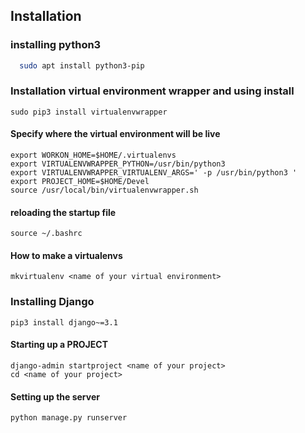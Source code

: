 
## Installation 

### installing python3

```bash 
  sudo apt install python3-pip

```
### Installation virtual environment wrapper and using install
```
sudo pip3 install virtualenvwrapper
```

#### Specify where the virtual environment will be live
```
export WORKON_HOME=$HOME/.virtualenvs
export VIRTUALENVWRAPPER_PYTHON=/usr/bin/python3
export VIRTUALENVWRAPPER_VIRTUALENV_ARGS=' -p /usr/bin/python3 '
export PROJECT_HOME=$HOME/Devel
source /usr/local/bin/virtualenvwrapper.sh

```    

#### reloading the startup file

```
source ~/.bashrc
```

#### How to make a virtualenvs

```
mkvirtualenv <name of your virtual environment>
```
### Installing Django

```
pip3 install django~=3.1
```

#### Starting up a PROJECT

```
django-admin startproject <name of your project>
cd <name of your project>
```

#### Setting up the server
```
python manage.py runserver
```
